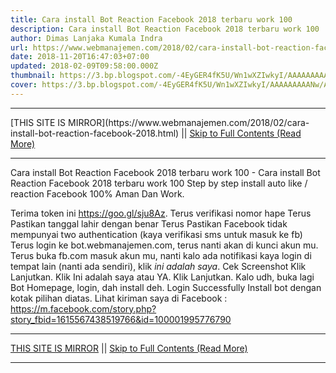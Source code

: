 ```yaml
---
title: Cara install Bot Reaction Facebook 2018 terbaru work 100
description: Cara install Bot Reaction Facebook 2018 terbaru work 100
author: Dimas Lanjaka Kumala Indra
url: https://www.webmanajemen.com/2018/02/cara-install-bot-reaction-facebook-2018.html
date: 2018-11-20T16:47:03+07:00
updated: 2018-02-09T09:58:00.000Z
thumbnail: https://3.bp.blogspot.com/-4EyGER4fK5U/Wn1wXZIwkyI/AAAAAAAAANw/AAQpyom5zrI4MJR0OOOVnkNizmucsqrDgCLcBGAs/s320/Screenshot_2018-02-09-16-56-15-284_com.android.chrome.png
cover: https://3.bp.blogspot.com/-4EyGER4fK5U/Wn1wXZIwkyI/AAAAAAAAANw/AAQpyom5zrI4MJR0OOOVnkNizmucsqrDgCLcBGAs/s320/Screenshot_2018-02-09-16-56-15-284_com.android.chrome.png
---
```


<hr/> [THIS SITE IS MIRROR](https://www.webmanajemen.com/2018/02/cara-install-bot-reaction-facebook-2018.html) || <a href="https://www.webmanajemen.com/2018/02/cara-install-bot-reaction-facebook-2018.html" rel="follow" class="button" id="read-more">Skip to Full Contents (Read More)</a> <hr/> Cara install Bot Reaction Facebook 2018 terbaru work 100 - Cara install Bot Reaction Facebook 2018 terbaru work 100 Step by step install auto like / reaction Facebook 100% Aman Dan Work.

Terima token ini https://goo.gl/sju8Az.
Terus verifikasi nomor hape
Terus Pastikan tanggal lahir dengan benar
Terus Pastikan Facebook tidak mempunyai two authentication (kaya verifikasi sms untuk masuk ke fb)
Terus login ke bot.webmanajemen.com, terus nanti akan di kunci akun mu.
Terus buka fb.com masuk akun mu, nanti kalo ada notifikasi kaya login di tempat lain (nanti ada sendiri), klik *ini adalah saya*. 
Cek Screenshot
Klik Lanjutkan. Klik Ini adalah saya atau YA. Klik Lanjutkan.
Kalo udh, buka lagi Bot Homepage, login, dah install deh. 
    Login Successfully     Install bot dengan kotak pilihan diatas.
Lihat kiriman saya di Facebook : https://m.facebook.com/story.php?story_fbid=1615567438519766&id=100001995776790 <hr/> [THIS SITE IS MIRROR](https://www.webmanajemen.com/2018/02/cara-install-bot-reaction-facebook-2018.html) || <a href="https://www.webmanajemen.com/2018/02/cara-install-bot-reaction-facebook-2018.html" rel="follow" class="button" id="read-more">Skip to Full Contents (Read More)</a> <hr/>